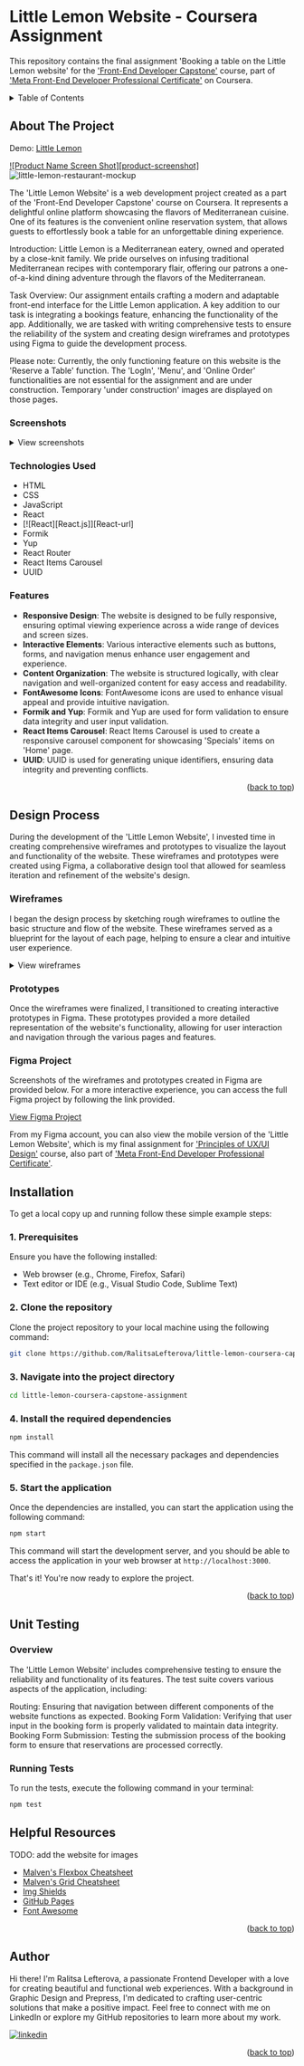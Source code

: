 # Little Lemon Website - Coursera Assignment

This repository contains the final assignment 'Booking a table on the Little Lemon website' for the ['Front-End Developer Capstone'](https://www.coursera.org/learn/meta-front-end-developer-capstone) course, part of ['Meta Front-End Developer Professional Certificate'](https://www.coursera.org/professional-certificates/meta-front-end-developer) on Coursera.

<!-- TABLE OF CONTENTS -->
<details>
  <summary>Table of Contents</summary>
  <ol>
    <li>
      <a href="#about-the-project">About The Project</a>
      <ul>
        <li><a href="#screenshots">Screenshots</a></li>
        <li><a href="#technologies-used">Technologies Used</a></li>
        <li><a href="#features">Features</a></li>
      </ul>
    </li>
    <li>
      <a href="#design-process">Design Process</a>
      <ul>
        <li><a href="#wireframes">Wireframes</a></li>
        <li><a href="#prototypes">Prototypes</a></li>
        <li><a href="#figma-project">Figma Project</a></li>
      </ul>
    </li>
    <li><a href="#instalation">Instalation</a></li>
    <li><a href="#unit-testing">Unit Testing</a></li>
    <li><a href="#helpful-resources">Helpful Resources</a></li>
    <li><a href="#author">Author</a></li>
  </ol>
</details>

<!-- ABOUT THE PROJECT -->

## About The Project

Demo: [Little Lemon](https://example.com)

[![Product Name Screen Shot][product-screenshot]](https://example.com)
![little-lemon-restaurant-mockup](https://user-images.githubusercontent.com/example.png)

The 'Little Lemon Website' is a web development project created as a part of the 'Front-End Developer Capstone' course on Coursera. It represents a delightful online platform showcasing the flavors of Mediterranean cuisine. One of its features is the convenient online reservation system, that allows guests to effortlessly book a table for an unforgettable dining experience.

Introduction: Little Lemon is a Mediterranean eatery, owned and operated by a close-knit family. We pride ourselves on infusing traditional Mediterranean recipes with contemporary flair, offering our patrons a one-of-a-kind dining adventure through the flavors of the Mediterranean.

Task Overview: Our assignment entails crafting a modern and adaptable front-end interface for the Little Lemon application. A key addition to our task is integrating a bookings feature, enhancing the functionality of the app. Additionally, we are tasked with writing comprehensive tests to ensure the reliability of the system and creating design wireframes and prototypes using Figma to guide the development process.

Please note: Currently, the only functioning feature on this website is the 'Reserve a Table' function. The 'LogIn', 'Menu', and 'Online Order' functionalities are not essential for the assignment and are under construction. Temporary 'under construction' images are displayed on those pages.

### Screenshots

<!-- <table>
  <tr>
    <td><img src="https://user-images.githubusercontent.com/image1.png" alt="home-page" /></td>
    <td><img src="https://user-images.githubusercontent.com/image2.png" alt="home-page" /></td>
  </tr>
  <tr>
    <td><img src="https://user-images.githubusercontent.com/image3.png" alt="reservation" /></td>
    <td><img src="https://user-images.githubusercontent.com/image4.png" alt="reservation" /></td>
  </tr>
</table> -->

<details>
  <summary>View screenshots</summary>
    [![Product Name Screen Shot][product-screenshot]](https://example.com)
    [![Product Name Screen Shot][product-screenshot]](https://example.com)
</details>

### Technologies Used

- HTML
- CSS
- JavaScript
- React
- [![React][React.js]][React-url]
- Formik
- Yup
- React Router
- React Items Carousel
- UUID

### Features

- **Responsive Design**: The website is designed to be fully responsive, ensuring optimal viewing experience across a wide range of devices and screen sizes.
- **Interactive Elements**: Various interactive elements such as buttons, forms, and navigation menus enhance user engagement and experience.
- **Content Organization**: The website is structured logically, with clear navigation and well-organized content for easy access and readability.
- **FontAwesome Icons**: FontAwesome icons are used to enhance visual appeal and provide intuitive navigation.
- **Formik and Yup**: Formik and Yup are used for form validation to ensure data integrity and user input validation.
- **React Items Carousel**: React Items Carousel is used to create a responsive carousel component for showcasing 'Specials' items on 'Home' page.
- **UUID**: UUID is used for generating unique identifiers, ensuring data integrity and preventing conflicts.

<p id="readme-top" style="text-align: right;">(<a href="#readme-top">back to top</a>)</p>

## Design Process

During the development of the 'Little Lemon Website', I invested time in creating comprehensive wireframes and prototypes to visualize the layout and functionality of the website. These wireframes and prototypes were created using Figma, a collaborative design tool that allowed for seamless iteration and refinement of the website's design.

### Wireframes

I began the design process by sketching rough wireframes to outline the basic structure and flow of the website. These wireframes served as a blueprint for the layout of each page, helping to ensure a clear and intuitive user experience.

<details>
  <summary>View wireframes</summary>

  <table>
  <tr>
    <td><p><strong>Home Page Wireframe:</strong></p><img src="https://github.com/RalitsaLefterova/little-lemon-coursera-capstone-assignment/assets/11258085/2881aca0-d02a-4309-b60d-00666013becb" alt="home-page-wireframe" width="250"></td>
    <td><p><strong>About Us Wireframe:</strong></p><img src="https://github.com/RalitsaLefterova/little-lemon-coursera-capstone-assignment/assets/11258085/c609df6b-ce9f-4437-8a74-a6e8db8ec269" alt="about-us-wireframe" width="250"></td>
  </tr>
  <tr>
    <td><p><strong>Reservation Wireframe:</strong></p><img src="https://github.com/RalitsaLefterova/little-lemon-coursera-capstone-assignment/assets/11258085/2f993ae4-fc1c-4d1b-b192-7cb598f1beaf" alt="reservation-wireframe" width="250"></td>
    <td><p><strong>Booking Confirmed Wireframe:</strong></p><img src="https://github.com/RalitsaLefterova/little-lemon-coursera-capstone-assignment/assets/11258085/a511f9ea-9e97-4cc9-b89e-1aade3513fdc" alt="booking-confirmed-wireframe" width="250"></td>
  </tr>
</table>

  <!-- <div style="display: flex; flex-wrap: wrap;">
    <div style="flex: 1 1 50%;">
      <p><strong>Home Page Wireframe:</strong></p>
      <img src="https://github.com/RalitsaLefterova/little-lemon-coursera-capstone-assignment/assets/11258085/2881aca0-d02a-4309-b60d-00666013becb" alt="home-page-wireframe" width="250">
    </div>
    <div style="flex: 1 1 50%;">
      <p><strong>About Us Wireframe:</strong></p>
      <img src="https://github.com/RalitsaLefterova/little-lemon-coursera-capstone-assignment/assets/11258085/c609df6b-ce9f-4437-8a74-a6e8db8ec269" alt="about-us-wireframe" width="250">
    </div>
    <div style="flex: 1 1 50%; margin-top: 20px;">
      <p><strong>Reservation Wireframe:</strong></p>
      <img src="https://github.com/RalitsaLefterova/little-lemon-coursera-capstone-assignment/assets/11258085/2f993ae4-fc1c-4d1b-b192-7cb598f1beaf" alt="reservation-wireframe" width="250">
    </div>
    <div style="flex: 1 1 50%; margin-top: 20px;">
      <p><strong>Booking Confirmed Wireframe:</strong></p>
      <img src="https://github.com/RalitsaLefterova/little-lemon-coursera-capstone-assignment/assets/11258085/a511f9ea-9e97-4cc9-b89e-1aade3513fdc" alt="booking-confirmed-wireframe" width="250">
    </div>
  </div> -->
</details>

### Prototypes

Once the wireframes were finalized, I transitioned to creating interactive prototypes in Figma. These prototypes provided a more detailed representation of the website's functionality, allowing for user interaction and navigation through the various pages and features.

### Figma Project

Screenshots of the wireframes and prototypes created in Figma are provided below. For a more interactive experience, you can access the full Figma project by following the link provided.

[View Figma Project](link_to_figma_project)

From my Figma account, you can also view the mobile version of the 'Little Lemon Website', which is my final assignment for ['Principles of UX/UI Design'](https://www.coursera.org/learn/principles-of-ux-ui-design?specialization=meta-front-end-developer) course, also part of ['Meta Front-End Developer Professional Certificate'](https://www.coursera.org/professional-certificates/meta-front-end-developer).

<!-- INSTALATION -->

## Installation

To get a local copy up and running follow these simple example steps:

### 1. Prerequisites

Ensure you have the following installed:

- Web browser (e.g., Chrome, Firefox, Safari)
- Text editor or IDE (e.g., Visual Studio Code, Sublime Text)

### 2. Clone the repository

Clone the project repository to your local machine using the following command:

```bash
git clone https://github.com/RalitsaLefterova/little-lemon-coursera-capstone-assignment.git
```

### 3. Navigate into the project directory

```bash
cd little-lemon-coursera-capstone-assignment
```

### 4. Install the required dependencies

```bash
npm install
```

This command will install all the necessary packages and dependencies specified in the `package.json` file.

### 5. Start the application

Once the dependencies are installed, you can start the application using the following command:

```bash
npm start
```

This command will start the development server, and you should be able to access the application in your web browser at `http://localhost:3000`.

That's it! You're now ready to explore the project.

<p id="readme-top" style="text-align: right;">(<a href="#readme-top">back to top</a>)</p>

## Unit Testing

### Overview

The 'Little Lemon Website' includes comprehensive testing to ensure the reliability and functionality of its features. The test suite covers various aspects of the application, including:

Routing: Ensuring that navigation between different components of the website functions as expected.
Booking Form Validation: Verifying that user input in the booking form is properly validated to maintain data integrity.
Booking Form Submission: Testing the submission process of the booking form to ensure that reservations are processed correctly.

### Running Tests

To run the tests, execute the following command in your terminal:

```bash
npm test
```

<!-- Helpful Resources -->

## Helpful Resources

TODO: add the website for images

- [Malven's Flexbox Cheatsheet](https://flexbox.malven.co/)
- [Malven's Grid Cheatsheet](https://grid.malven.co/)
- [Img Shields](https://shields.io)
- [GitHub Pages](https://pages.github.com)
- [Font Awesome](https://fontawesome.com)

<p id="readme-top" style="text-align: right;">(<a href="#readme-top">back to top</a>)</p>

<!-- AUTHOR -->

## Author

Hi there! I'm Ralitsa Lefterova, a passionate Frontend Developer with a love for creating beautiful and functional web experiences. With a background in Graphic Design and Prepress, I'm dedicated to crafting user-centric solutions that make a positive impact. Feel free to connect with me on LinkedIn or explore my GitHub repositories to learn more about my work.

[![linkedin](https://img.shields.io/badge/Ralitsa_Lefterova-0077B5?style=for-the-badge&logo=linkedin&logoColor=white)](https://www.linkedin.com/in/ralitsalefterova/)

<!-- [![Github](https://img.shields.io/badge/Ralitsa_Lefterova-20232A?style=for-the-badge&logo=Github&logoColor=white)](https://github.com/RalitsaLefterova) -->
<p id="readme-top" style="text-align: right;">(<a href="#readme-top">back to top</a>)</p>
